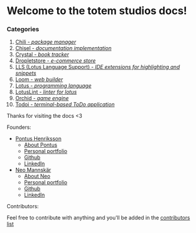 # Welcome to the totem studios docs!

### Categories

1. [Chili - _package manager_](/chili.md)
2. [Chisel - _documentation implementation_](/chisel.md)
3. [Crystal - _book tracker_](/crystal.md)
4. [Dropletstore - _e-commerce store_](/dropletstore.md)
5. [LLS (Lotus Language Support) - _IDE extensions for highlighting and snippets_](/lls.md)
6. [Loom - _web builder_](/loom.md)
7. [Lotus - _programming language_](/lotus.md)
8. [LotusLint - _linter for lotus_](/lotuslint.md)
9. [Orchid - _game engine_](/orchid.md)
10. [Todoi - _terminal-based ToDo application_](/todoi.md)

Thanks for visiting the docs <3

Founders:

- [Pontus Henriksson](/pontus.md)
  - [About Pontus](/pontus.md)
  - [Personal portfolio](https://pontushenriksson.com)
  - [Github](https://github.com/pontushenriksson)
  - [LinkedIn](https://www.linkedin.com/in/pontushenriksson/)
- [Neo Mannskär](/neo.md)
  - [About Neo](/neo.md)
  - [Personal portfolio](https://neo.mannskar.com)
  - [Github](https://github.com/Nenne375)
  - [LinkedIn](https://www.linkedin.com/in/neo-mannsk%C3%A4r-81bb2a276/)

Contributors:

Feel free to contribute with anything and you'll be added in the [contributors list](/contributors.md)
